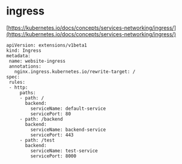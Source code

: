 #  ingress  

[https://kubernetes.io/docs/concepts/services-networking/ingress/](https://kubernetes.io/docs/concepts/services-networking/ingress/)



```
apiVersion: extensions/v1beta1
kind: Ingress
metadata:
 name: website-ingress
 annotations:
   nginx.ingress.kubernetes.io/rewrite-target: /
spec:
 rules:
 - http:
     paths:
     - path: /         
       backend:
         serviceName: default-service
         servicePort: 80
     - path: /backend         
       backend:
         serviceName: backend-service
         servicePort: 443
     - path: /test
       backend:
         serviceName: test-service
         servicePort: 8000

```


